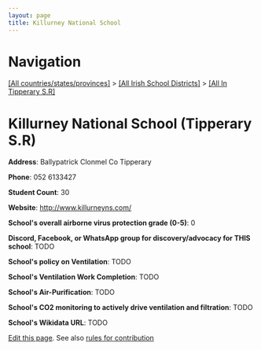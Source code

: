 ```yaml
---
layout: page
title: Killurney National School
---
```

# Navigation

[[All countries/states/provinces]](../../..) > [[All Irish School Districts]](../..) > [[All In Tipperary S.R]](..)

# Killurney National School (Tipperary S.R)

**Address**: Ballypatrick Clonmel Co Tipperary

**Phone**: 052 6133427

**Student Count**: 30

**Website**: <http://www.killurneyns.com/>

**School's overall airborne virus protection grade (0-5)**: 0

**Discord, Facebook, or WhatsApp group for discovery/advocacy for THIS school**: TODO

**School's policy on Ventilation**: TODO

**School's Ventilation Work Completion**: TODO

**School's Air-Purification**: TODO

**School's CO2 monitoring to actively drive ventilation and filtration**: TODO

**School's Wikidata URL**: TODO


[Edit this page](https://github.com/ventilate-schools/Ireland/edit/main/./Tipperary_S.R/Killurney_National_School.md). See also [rules for contribution](../../../contribution-rules/)